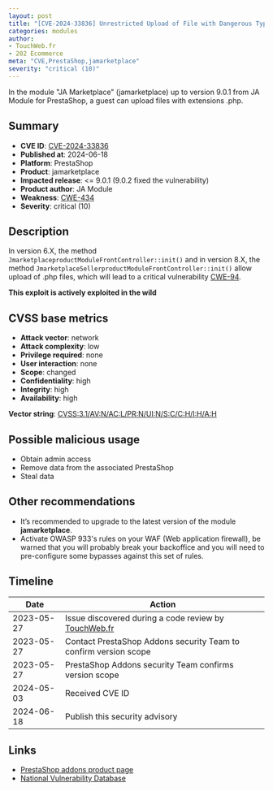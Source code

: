 ```yaml
---
layout: post
title: "[CVE-2024-33836] Unrestricted Upload of File with Dangerous Type in JA Marketplace module for PrestaShop"
categories: modules
author:
- TouchWeb.fr
- 202 Ecommerce
meta: "CVE,PrestaShop,jamarketplace"
severity: "critical (10)"
---
```


In the module "JA Marketplace" (jamarketplace) up to version 9.0.1 from JA Module for PrestaShop, a guest can upload files with extensions .php.


## Summary

* **CVE ID**: [CVE-2024-33836](https://cve.mitre.org/cgi-bin/cvename.cgi?name=CVE-2024-33836)
* **Published at**: 2024-06-18
* **Platform**: PrestaShop
* **Product**: jamarketplace
* **Impacted release**: <= 9.0.1 (9.0.2 fixed the vulnerability)
* **Product author**: JA Module
* **Weakness**: [CWE-434](https://cwe.mitre.org/data/definitions/434.html)
* **Severity**: critical (10)

## Description

In version 6.X, the method `JmarketplaceproductModuleFrontController::init()` and in version 8.X, the method `JmarketplaceSellerproductModuleFrontController::init()` allow upload of .php files, which will lead to a critical vulnerability [CWE-94](https://cwe.mitre.org/data/definitions/94.html).

**This exploit is actively exploited in the wild**

## CVSS base metrics

* **Attack vector**: network
* **Attack complexity**: low
* **Privilege required**: none
* **User interaction**: none
* **Scope**: changed
* **Confidentiality**: high
* **Integrity**: high
* **Availability**: high

**Vector string**: [CVSS:3.1/AV:N/AC:L/PR:N/UI:N/S:C/C:H/I:H/A:H](https://nvd.nist.gov/vuln-metrics/cvss/v3-calculator?vector=AV:N/AC:L/PR:N/UI:N/S:C/C:H/I:H/A:H)

## Possible malicious usage

* Obtain admin access
* Remove data from the associated PrestaShop
* Steal data


## Other recommendations

* It’s recommended to upgrade to the latest version of the module **jamarketplace**.
* Activate OWASP 933's rules on your WAF (Web application firewall), be warned that you will probably break your backoffice and you will need to pre-configure some bypasses against this set of rules.

## Timeline

| Date | Action |
|--|--|
| 2023-05-27 | Issue discovered during a code review by [TouchWeb.fr](https://www.touchweb.fr) |
| 2023-05-27 | Contact PrestaShop Addons security Team to confirm version scope |
| 2023-05-27 | PrestaShop Addons security Team confirms version scope |
| 2024-05-03 | Received CVE ID |
| 2024-06-18 | Publish this security advisory |

## Links

* [PrestaShop addons product page](https://addons.prestashop.com/fr/creation-marketplace/18656-ja-marketplace.html)
* [National Vulnerability Database](https://nvd.nist.gov/vuln/detail/CVE-2024-33836)
